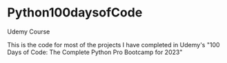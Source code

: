 # Python100daysofCode
Udemy Course

This is the code for most of the projects I have completed in Udemy's "100 Days of Code: The Complete Python Pro Bootcamp for 2023"
